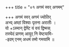 +++
title = "०१ अगमं स्वर् अगमम्"

+++
अगमं स्वर् अगमं ज्योतिर्  
अभ्य् अष्ठां विश्वाः पृतना अरातीः ।  
यो +ऽस्मान् द्वेष्टि यं वयं द्विष्मस्  
तस्येदं प्राणम् आयुर् नि वेष्टयामि-  
-इदम् एनम् अधमं तमो गमयामि ॥